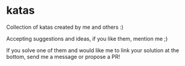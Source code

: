 # katas
Collection of katas created by me and others :)

Accepting suggestions and ideas, if you like them, mention me ;)

If you solve one of them and would like me to link your solution at the bottom, send me a message or propose a PR!
